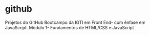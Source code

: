 # github
 Projetos do GitHub
Bootcampo da IGTI em Front End- com ênfase em JavaScript.
Módulo 1- Fundamentos de HTML/CSS e JavaScript
